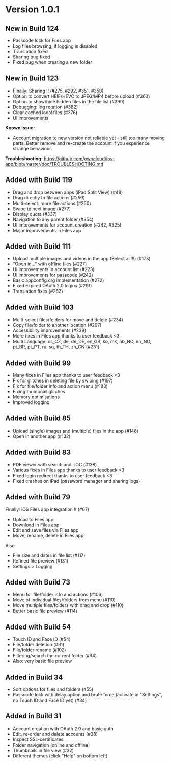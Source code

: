# Version 1.0.1

## New in Build 124

- Passcode lock for Files.app
- Log files browsing, if logging is disabled
- Translation fixed
- Sharing bug fixed
- Fixed bug when creating a new folder

## New in Build 123

- Finally: Sharing !! (#275, #292, #351, #358)
- Option to convert HEIF/HEVC to JPEG/MP4 before upload (#363)
- Option to show/hide hidden files in the file list (#390)
- Debugging: log rotation (#382)
- Clear cached local files (#376)
- UI improvements

**Known issue:**
- Account migration to new version not reliable yet - still too many moving parts. Better remove and re-create the account if you experience strange behaviour.

**Troubleshooting:**
https://github.com/owncloud/ios-app/blob/master/doc/TROUBLESHOOTING.md


## Added with Build 119

- Drag and drop between apps (iPad Split View) (#48)
- Drag directly to file actions (#250)
- Multi-select: more file actions (#250)
- Swipe to next image (#277)
- Display quota (#337)
- Navigation to any parent folder (#354)
- UI improvements for account creation (#242, #325)	
- Major improvements in Files app


## Added with Build 111

- Upload multiple images and videos in the app (Select all!!!) (#173)
- "Open in…" with offline files (#227)
- UI improvements in account list (#223)
- UI improvements for passcode (#242)
- Basic appconfig.org implementation (#272)
- Fixed expired OAuth 2.0 logins (#291)
- Translation fixes (#283)


## Added with Build 103

- Multi-select files/folders for move and delete (#234)
- Copy file/folder to another location (#207)
- Accessibility improvements (#239)
- More fixes in Files app thanks to user feedback <3
- Multi Language: cs_CZ, de, de_DE, en_GB, ko, mk, nb_NO, nn_NO, pt_BR, pt_PT, ru, sq, th_TH, zh_CN (#231)


## Added with Build 99

- Many fixes in Files app thanks to user feedback <3
- Fix for glitches in deleting file by swiping (#197)
- Fix for file/folder info and action menu (#183)
- Fixing thumbnail glitches
- Memory optimisations
- Improved logging


## Added with Build 85

- Upload (single) images and (multiple) files in the app (#146)
- Open in another app (#132)


## Added with Build 83

- PDF viewer with search and TOC (#138)
- Various fixes in Files app thanks to user feedback <3
- Fixed login redirect thanks to user feedback <3
- Fixed crashes on iPad (password manager and sharing logs)


## Added with Build 79

Finally: iOS Files app integration !! (#67)
- Upload to Files app
- Download in Files app
- Edit and save files via Files app
- Move, rename, delete in Files app

Also:
- File size and dates in file list (#117)
- Refined file preview (#131)
- Settings > Logging


## Added with Build 73

- Menu for file/folder info and actions (#106)
- Move of individual files/folders from menu (#110)
- Move multiple files/folders with drag and drop (#110)
- Better basic file preview (#114)


## Added with Build 54

- Touch ID and Face ID (#54)
- File/folder deletion (#91)
- File/folder rename (#102)
- Filtering/search the current folder (#64)
- Also: very basic file preview


## Added in Build 34

- Sort options for files and folders (#55)
- Passcode lock with delay option and brute force (activate in "Settings", no Touch ID and Face ID yet) (#34)


## Added in Build 31

- Account creation with OAuth 2.0 and basic auth
- Edit, re-order and delete accounts (#38)
- Inspect SSL-certificates
- Folder navigation (online and offline)
- Thumbnails in file view (#32)
- Different themes (click "Help" on bottom left)